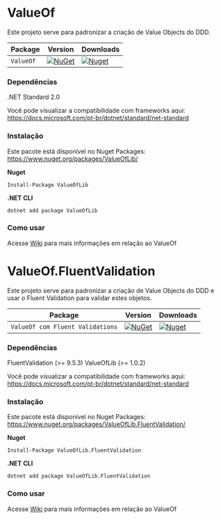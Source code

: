 # ValueOf
Este projeto serve para padronizar a criação de Value Objects do DDD.


| Package |  Version | Downloads |
| ------- | ----- | ----- |
| `ValueOf` | [![NuGet](https://img.shields.io/nuget/v/ValueOfLib.svg)](https://nuget.org/packages/ValueOfLib) | [![Nuget](https://img.shields.io/nuget/dt/ValueOfLib.svg)](https://nuget.org/packages/ValueOfLib) |


### Dependências
.NET Standard 2.0

Você pode visualizar a compatibilidade com frameworks aqui:
https://docs.microsoft.com/pt-br/dotnet/standard/net-standard

### Instalação
Este pacote está disponível no Nuget Packages: https://www.nuget.org/packages/ValueOfLib/

**Nuget**
```
Install-Package ValueOfLib
```

**.NET CLI**
```
dotnet add package ValueOfLib
```

### Como usar
Acesse [Wiki](https://github.com/ThiagoAcam/ValueOf/wiki/ValueOf) para mais informações em relação ao ValueOf

# ValueOf.FluentValidation
Este projeto serve para padronizar a criação de Value Objects do DDD e usar o Fluent Validation para validar estes objetos.


| Package |  Version | Downloads |
| ------- | ----- | ----- |
| `ValueOf com Fluent Validations` | [![NuGet](https://img.shields.io/nuget/v/ValueOfLib.FluentValidation.svg)](https://nuget.org/packages/ValueOfLib.FluentValidation) | [![Nuget](https://img.shields.io/nuget/dt/ValueOfLib.FluentValidation.svg)](https://nuget.org/packages/ValueOfLib.FluentValidation) |


### Dependências
FluentValidation (>= 9.5.3)
ValueOfLib (>= 1.0.2)

Você pode visualizar a compatibilidade com frameworks aqui:
https://docs.microsoft.com/pt-br/dotnet/standard/net-standard

### Instalação
Este pacote está disponível no Nuget Packages: https://www.nuget.org/packages/ValueOfLib.FluentValidation/

**Nuget**
```
Install-Package ValueOfLib.FluentValidation
```

**.NET CLI**
```
dotnet add package ValueOfLib.FluentValidation
```

### Como usar
Acesse [Wiki](https://github.com/ThiagoAcam/ValueOf/wiki/ValueOf.FluentValidation) para mais informações em relação ao ValueOf

